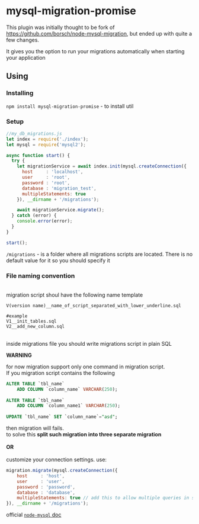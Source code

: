 # mysql-migration-promise

This plugin was initially thought to be fork of https://github.com/borsch/node-mysql-migration, but ended up with quite a few changes.

It gives you the option to run your migrations automatically when starting your application 

<h2>Using</h2>

<h3>Installing</h3>

`npm install mysql-migration-promise` - to install util

<h3>Setup</h3>

```javascript
//my_db_migrations.js
let index = require('./index');
let mysql = require('mysql2');

async function start() {
  try {
    let migrationService = await index.init(mysql.createConnection({
      host     : 'localhost',
      user     : 'root',
      password : 'root',
      database : 'migration_test',
      multipleStatements: true
    }), __dirname + '/migrations');

    await migrationService.migrate();
  } catch (error) {
    console.error(error);
  }
}

start();
```

`/migrations` - is a folder where all migrations scripts are located. There is no default value for it so you should specify it


<h3>File naming convention</h3>

<br />
migration script shoul have the following name template
<br />

```
V(version name)__name_of_script_separated_with_lower_underline.sql

#example
V1__init_tables.sql
V2__add_new_column.sql
```

<br />inside migrations file you should write migrations script in plain SQL
<br />

<b>WARNING</b>

for now migration support only one command in migration script.
<br />
If you migration script contains the following
```sql
ALTER TABLE `tbl_name`
    ADD COLUMN `column_name` VARCHAR(250);
    
ALTER TABLE `tbl_name`
    ADD COLUMN `column_name1` VARCHAR(250);
    
UPDATE `tbl_name` SET `column_name`="asd";
```

then migration will fails.
<br />
to solve this <b>split such migration into three separate migration</b> 
<br /><br />
<b>OR</b>
<br /><br />
customize your connection settings. use: 

```javascript
migration.migrate(mysql.createConnection({
    host     : 'host',
    user     : 'user',
    password : 'password',
    database : 'database',
    multipleStatements: true // add this to allow multiple queries in single migration file
}), __dirname + '/migrations');
````

official [`node-mysql` doc](https://github.com/mysqljs/mysql#multiple-statement-queries)

